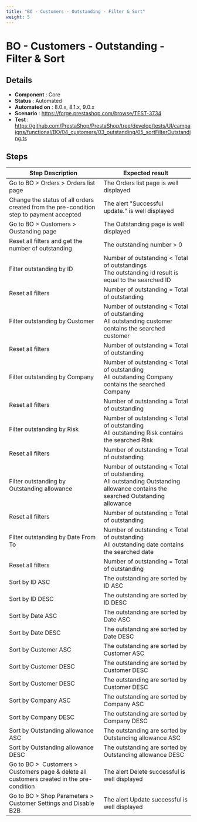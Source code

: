 ```yaml
---
title: "BO - Customers - Outstanding - Filter & Sort"
weight: 5
---
```


# BO - Customers - Outstanding - Filter & Sort
## Details
* **Component** : Core
* **Status** : Automated
* **Automated on** : 8.0.x, 8.1.x, 9.0.x
* **Scenario** : https://forge.prestashop.com/browse/TEST-3734
* **Test** : https://github.com/PrestaShop/PrestaShop/tree/develop/tests/UI/campaigns/functional/BO/04_customers/03_outstanding/05_sortFilterOutstanding.ts

## Steps
| Step Description | Expected result |
| ----- | ----- |
| Go to BO > Orders > Orders list page | The Orders list page is well displayed |
| Change the status of all orders created from the pre-condition step to payment accepted | The alert "Successful update." is well displayed |
| Go to BO > Customers > Oustanding page | The Outstanding page is well displayed |
| Reset all filters and get the number of outstanding | The outstanding number > 0 |
| Filter outstanding by ID | Number of outstanding < Total of outstandings<br>The outstanding id result is equal to the searched ID |
| Reset all filters | Number of outstanding = Total of outstanding |
| Filter outstanding by Customer | Number of outstanding < Total of outstanding<br>All outstanding customer contains the searched customer |
| Reset all filters | Number of outstanding = Total of outstanding |
| Filter outstanding by Company | Number of outstanding < Total of outstanding<br>All outstanding Company contains the searched Company |
| Reset all filters | Number of outstanding = Total of outstanding |
| Filter outstanding by Risk | Number of outstanding < Total of outstanding<br>All outstanding Risk contains the searched Risk |
| Reset all filters | Number of outstanding = Total of outstanding |
| Filter outstanding by Outstanding allowance | Number of outstanding < Total of outstanding<br>All outstanding Outstanding allowance contains the searched Outstanding allowance |
| Reset all filters | Number of outstanding = Total of outstanding |
| Filter outstanding by Date From To | Number of outstanding < Total of outstanding<br>All outstanding date contains the searched date |
| Reset all filters | Number of outstanding = Total of outstanding |
| Sort by ID ASC | The outstanding are sorted by ID ASC |
| Sort by ID DESC | The outstanding are sorted by ID DESC |
| Sort by Date ASC | The outstanding are sorted by Date ASC |
| Sort by Date DESC | The outstanding are sorted by Date DESC |
| Sort by Customer ASC | The outstanding are sorted by Customer ASC |
| Sort by Customer DESC | The outstanding are sorted by Customer DESC |
| Sort by Customer DESC | The outstanding are sorted by Customer DESC |
| Sort by Company ASC | The outstanding are sorted by Company ASC |
| Sort by Company DESC | The outstanding are sorted by Company DESC |
| Sort by Outstanding allowance ASC | The outstanding are sorted by Outstanding allowance ASC |
| Sort by Outstanding allowance DESC | The outstanding are sorted by Outstanding allowance DESC |
| Go to BO >  Customers > Customers page & delete all customers created in the pre-condition | The alert Delete successful is well displayed |
| Go to BO > Shop Parameters > Customer Settings and Disable B2B | The alert Update successful is well displayed |
